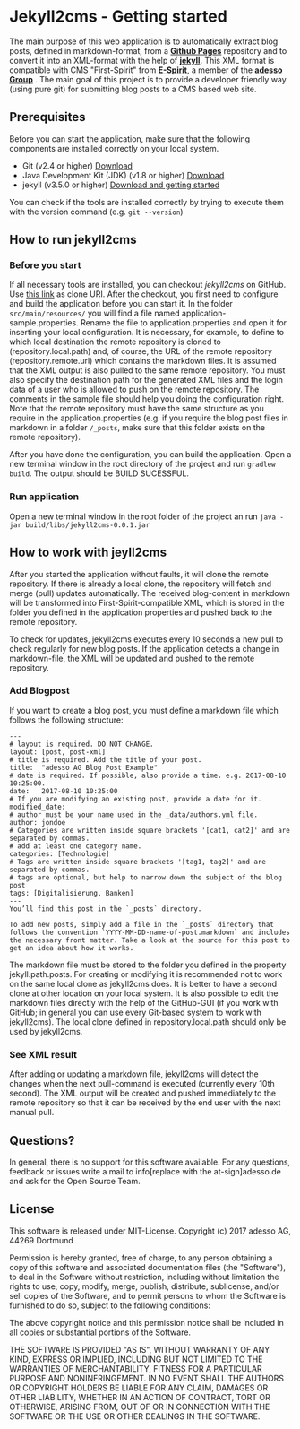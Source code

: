 # Jekyll2cms - Getting started

The main purpose of this web application is to automatically extract blog posts, defined in markdown-format,  from a **[Github Pages](https://pages.github.com/)** repository and to convert it into an XML-format with the help of **[jekyll](https://jekyllrb.com/)**. This XML format is compatible with CMS "First-Spirit" from **[E-Spirit](http://www.e-spirit.com/de/)**, a member of the **[adesso Group](www.adesso.de)** . The main goal of this project is to provide a developer friendly way (using pure git) for submitting blog posts to a CMS based web site.

## Prerequisites

Before you can start the application, make sure that the following components are installed correctly on your local system.

* Git (v2.4 or higher) [Download](https://git-scm.com/downloads)
* Java Development Kit (JDK) (v1.8 or higher)  [Download](http://www.oracle.com/technetwork/java/javase/downloads/index.html)
* jekyll (v3.5.0 or higher)  [Download and getting started](https://jekyllrb.com/)

You can check if the tools are installed correctly by trying to execute them with the version command (e.g. `git --version`)

## How to run jekyll2cms

### Before you start
If all necessary tools are installed, you can checkout *jekyll2cms* on GitHub. Use [this link](https://github.com/adessoAG/jekyll2cms.git) as clone URI. After the checkout, you first need to configure and build the application before you can start it. In the folder `src/main/resources/` you will find a file named  application-sample.properties. Rename the file to application.properties and open it for inserting your local configuration. It is necessary, for example, to define to which local destination the remote repository is cloned to (repository.local.path) and, of course, the URL of the remote repository (repository.remote.url) which contains the markdown files.  It is assumed that the XML output is also pulled to the same remote repository. You must also specify the destination path for the generated XML files and the login data of a user who is allowed to push on the remote repository. The comments in the sample file should help you doing the configuration right. Note that the remote repository must have the same structure as you require in the application.properties (e.g. if you require the blog post files in markdown in a folder `/_posts`, make sure that this folder exists on the remote repository). 

After you have done the configuration, you can build the application. Open a new terminal window in the root directory of the project and run `gradlew build`. The output should be BUILD SUCESSFUL. 

### Run application
Open a new terminal window in the root folder of the project an run 
`java -jar build/libs/jekyll2cms-0.0.1.jar`

## How to work with jeyll2cms
After you started the application without faults, it will clone the remote repository. If there is already a local clone, the repository will fetch and merge (pull) updates automatically. The received blog-content in markdown will be transformed into First-Spirit-compatible XML, which is stored in the folder you defined in the application properties and pushed back to the remote repository. 

To check for updates, jekyll2cms executes every 10 seconds a new pull to check regularly for new blog posts. If the application detects a change in markdown-file, the XML will be updated and pushed to the remote repository.  

### Add Blogpost
If you want to create a blog post, you must define a markdown file which follows the following structure:

	---
    # layout is required. DO NOT CHANGE.
    layout: [post, post-xml]
    # title is required. Add the title of your post.
    title:  "adesso AG Blog Post Example"
    # date is required. If possible, also provide a time. e.g. 2017-08-10 10:25:00.
    date:   2017-08-10 10:25:00 
    # If you are modifying an existing post, provide a date for it.
    modified_date:
    # author must be your name used in the _data/authors.yml file.
    author: jondoe
    # Categories are written inside square brackets '[cat1, cat2]' and are separated by commas.
    # add at least one category name.
    categories: [Technologie]
    # Tags are written inside square brackets '[tag1, tag2]' and are separated by commas.
    # tags are optional, but help to narrow down the subject of the blog post
    tags: [Digitalisierung, Banken]
    ---
    You’ll find this post in the `_posts` directory.
    
    To add new posts, simply add a file in the `_posts` directory that follows the convention `YYYY-MM-DD-name-of-post.markdown` and includes the necessary front matter. Take a look at the source for this post to get an idea about how it works.
	


The markdown file must be stored to the folder you defined in the property jekyll.path.posts. For creating or modifying it is recommended not to work on the same local clone as jekyll2cms does. It is better to have a second clone at other location on your local system. It is also possible to edit the markdown files directly with the help of the GitHub-GUI (if you work with GitHub; in general you can use every Git-based system to work with jekyll2cms). The local clone defined in repository.local.path should only be used by jekyll2cms.  

### See XML result
After adding or updating a markdown file, jekyll2cms will detect the changes when the next pull-command is executed (currently every 10th second). The XML output will be created and pushed immediately to the remote repository so that it can be received by the end user with the next manual pull.  

## Questions?
In general, there is no support for this software available. For any questions, feedback or issues write a mail to info[replace with the at-sign]adesso.de and ask for the Open Source Team. 

## License
This software is released under MIT-License. Copyright (c) 2017 adesso AG, 44269 Dortmund


Permission is hereby granted, free of charge, to any person obtaining a copy of this software and associated documentation files (the "Software"), to deal in the Software without restriction, including without limitation the rights to use, copy, modify, merge, publish, distribute, sublicense, and/or sell copies of the Software, and to permit persons to whom the Software is furnished to do so, subject to the following conditions:

The above copyright notice and this permission notice shall be included in all copies or substantial portions of the Software.

THE SOFTWARE IS PROVIDED "AS IS", WITHOUT WARRANTY OF ANY KIND, EXPRESS OR IMPLIED, INCLUDING BUT NOT LIMITED TO THE WARRANTIES OF MERCHANTABILITY, FITNESS FOR A PARTICULAR PURPOSE AND NONINFRINGEMENT. IN NO EVENT SHALL THE AUTHORS OR COPYRIGHT HOLDERS BE LIABLE FOR ANY CLAIM, DAMAGES OR OTHER LIABILITY, WHETHER IN AN ACTION OF CONTRACT, TORT OR OTHERWISE, ARISING FROM, OUT OF OR IN CONNECTION WITH THE SOFTWARE OR THE USE OR OTHER DEALINGS IN THE SOFTWARE.


